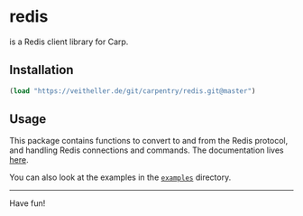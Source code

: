 # redis

is a Redis client library for Carp.

## Installation

```clojure
(load "https://veitheller.de/git/carpentry/redis.git@master")
```

## Usage

This package contains functions to convert to and from the Redis protocol,
and handling Redis connections and commands. The documentation lives
[here](https://veitheller.de/redis).

You can also look at the examples in the [`examples`](./examples) directory.

<hr/>

Have fun!
